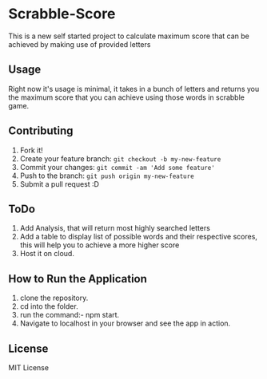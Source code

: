 # Scrabble-Score
This is a new self started project to calculate maximum score that can be achieved by making use of provided letters

## Usage
Right now it's usage is minimal, it takes in a bunch of letters and returns you the maximum score that you can achieve using those words in scrabble game.

## Contributing
1. Fork it!
2. Create your feature branch: `git checkout -b my-new-feature`
3. Commit your changes: `git commit -am 'Add some feature'`
4. Push to the branch: `git push origin my-new-feature`
5. Submit a pull request :D

## ToDo
1. Add Analysis, that will return most highly searched letters
2. Add a table to display list of possible words and their respective scores, this will help you to achieve a more higher score
3. Host it on cloud.

## How to Run the Application
1. clone the repository.
2. cd into the folder.
3. run the command:- npm start.
4. Navigate to localhost in your browser and see the app in action.

## License
MIT License